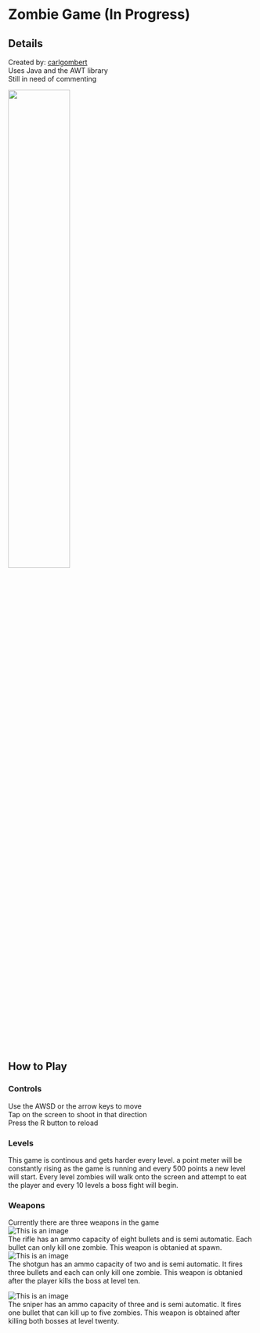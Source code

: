 # Zombie Game (In Progress)
## Details
Created by: [carlgombert](https://github.com/carlgombert)   
Uses Java and the AWT library   
Still in need of commenting

[<img src="https://github.com/carlgombert/Zombie_Game/blob/main/zombiegame/res/screenshot.png" width="50%">](https://www.youtube.com/watch?v=_RshGdqFzZU)

## How to Play  
### Controls
Use the AWSD or the arrow keys to move  
Tap on the screen to shoot in that direction    
Press the R button to reload

### Levels
This game is continous and gets harder every level. a point meter will be constantly rising as the game is running and every 500 points a new level will start. Every level zombies will walk onto the screen and attempt to eat the player and every 10 levels a boss fight will begin.

### Weapons
Currently there are three weapons in the game   
![This is an image](https://github.com/carlgombert/Zombie_Game/blob/main/zombiegame/res/m14.png)  
The rifle has an ammo capacity of eight bullets and is semi automatic. Each bullet can only kill one zombie. This weapon is obtanied at spawn.      
![This is an image](https://github.com/carlgombert/Zombie_Game/blob/main/zombiegame/res/shotgun.png)    
The shotgun has an ammo capacity of two and is semi automatic. It fires three bullets and each can only kill one zombie. This weapon is obtanied after the player kills the boss at level ten.   

![This is an image](https://github.com/carlgombert/Zombie_Game/blob/main/zombiegame/res/sniper.png)   
The sniper has an ammo capacity of three and is semi automatic. It fires one bullet that can kill up to five zombies. This weapon is obtained after killing both bosses at level twenty.
